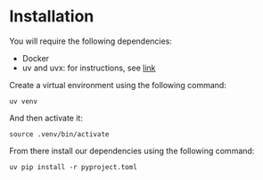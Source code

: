 
# Installation

You will require the following dependencies:
- Docker
- uv and uvx: for instructions, see [link](https://docs.astral.sh/uv/getting-started/installation/#installation-methods)

Create a virtual environment using the following command:

`uv venv`

And then activate it:

`source .venv/bin/activate`

From there install our dependencies using the following command:

`uv pip install -r pyproject.toml`


